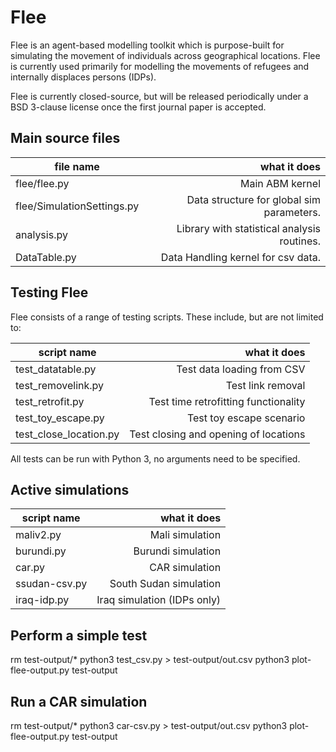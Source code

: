 # Flee

Flee is an agent-based modelling toolkit which is purpose-built for simulating the movement of individuals across geographical locations. Flee is currently used primarily for modelling the movements of refugees and internally displaces persons (IDPs).

Flee is currently closed-source, but will be released periodically under a BSD 3-clause license once the first journal paper is accepted.

## Main source files

| file name                  | what it does                                |
| -------------------------- | -------------------------------------------:| 
| flee/flee.py               | Main ABM kernel                             |
| flee/SimulationSettings.py | Data structure for global sim parameters.   |
| analysis.py                | Library with statistical analysis routines. |
| DataTable.py               | Data Handling kernel for csv data.          |


## Testing Flee

Flee consists of a range of testing scripts. These include, but are not limited to:

| script name          | what it does                         |
| -------------------- | ------------------------------------:| 
| test\_datatable.py   | Test data loading from CSV           |
| test\_removelink.py  | Test link removal                    |
| test\_retrofit.py    | Test time retrofitting functionality |
| test\_toy\_escape.py | Test toy escape scenario             |
| test\_close\_location.py | Test closing and opening of locations  |

All tests can be run with Python 3, no arguments need to be specified.

## Active simulations


| script name         | what it does                         |
| ------------------- | ------------------------------------:| 
| maliv2.py           | Mali simulation                      |
| burundi.py          | Burundi simulation                   |
| car.py              | CAR simulation                       |
| ssudan-csv.py       | South Sudan simulation               |
| iraq-idp.py         | Iraq simulation (IDPs only)          |

## Perform a simple test

rm test-output/*
python3 test_csv.py > test-output/out.csv
python3 plot-flee-output.py test-output

## Run a CAR simulation

rm test-output/*
python3 car-csv.py > test-output/out.csv
python3 plot-flee-output.py test-output
